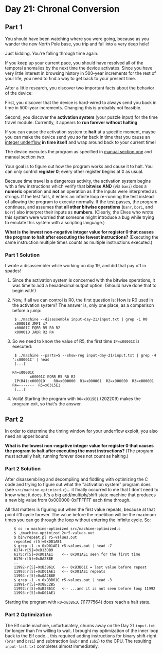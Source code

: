 # Day 21: Chronal Conversion

## Part 1

You should have been watching where you were going, because as you wander the new North Pole base, you trip and fall into a very deep hole!

Just kidding. You're falling through time again.

If you keep up your current pace, you should have resolved all of the temporal anomalies by the next time the device activates. Since you have very little interest in browsing history in 500-year increments for the rest of your life, you need to find a way to get back to your present time.

After a little research, you discover two important facts about the behavior of the device:

First, you discover that the device is hard-wired to always send you back in time in 500-year increments. Changing this is probably not feasible.

Second, you discover the **activation system** (your puzzle input) for the time travel module. Currently, it appears to **run forever without halting**.

If you can cause the activation system to **halt** at a specific moment, maybe you can make the device send you so far back in time that you cause an [integer underflow](https://cwe.mitre.org/data/definitions/191.html) **in time itself** and wrap around back to your current time!

The device executes the program as specified in [manual section one](https://adventofcode.com/2018/day/16) and [manual section two](https://adventofcode.com/2018/day/19).

Your goal is to figure out how the program works and cause it to halt. You can only control **register 0**; every other register begins at 0 as usual.

Because time travel is a dangerous activity, the activation system begins with a few instructions which verify that **bitwise AND** (via `bani`) does a **numeric** operation and **not** an operation as if the inputs were interpreted as strings. If the test fails, it enters an infinite loop re-running the test instead of allowing the program to execute normally. If the test passes, the program continues, and assumes that **all other bitwise operations** (`banr`, `bori`, and `borr`) also interpret their inputs as **numbers**. (Clearly, the Elves who wrote this system were worried that someone might introduce a bug while trying to emulate this system with a scripting language.)

**What is the lowest non-negative integer value for register 0 that causes the program to halt after executing the fewest instructions?** (Executing the same instruction multiple times counts as multiple instructions executed.)

### Part 1 Solution

I wrote a disassembler while working on day 19, and did that pay off in spades!

1. Since the activation system is concerned with the bitwise operations, it was time to add a hexadecimal output option. (Should have done that to begin with!)

1. Now, if all we can control is R0, the first question is: How is R0 used in the activation system? The answer is, only one place, as a comparison before a jump:

        $ ./machine --disassemble input-day-21/input.txt | grep -1 R0
        x00001B JMPI x7
        x00001C EQRR R5 R0 R2
        x00001D JADR R2 R4

1. So we need to know the value of R5, the first time `IP=x00001C` is executed:

        $ ./machine --parts=5 --show-reg input-day-21/input.txt | grep -4 ':x00001C' | head
        [...]
                                                                          R4=x00001C
               x00001C EQRR R5 R0 R2
        IP(R4):x00001D    R0=x000000  R1=x000001  R2=x000000  R3=x000001  R4=-------  R5=x0315E1
        [...]

1. Voilà! Starting the program with `R0=x0315E1` (202209) makes the program exit, so that's the answer.

## Part 2

In order to determine the timing window for your underflow exploit, you also need an upper bound:

**What is the lowest non-negative integer value for register 0 that causes the program to halt after executing the most instructions?** (The program must actually halt; running forever does not count as halting.)

### Part 2 Solution

After disassembling and decompiling and fiddling with optimizing the C code and trying to figure out what the "activation system" program does (see `src/machine-optimized.c`)... it finally occurred to me that I don't need to know what it does. It's a big add/multiply/shift state machine that produces a new big value from 0x000000-0xFFFFFF each time through.

All that matters is figuring out when the first value repeats, because at that point it'll cycle forever. The value before the repetition will be the maximum times you can go through the loop without entering the infinite cycle. So:

        $ cc -o machine-optimized src/machine-optimized.c
        $ ./machine-optimized 2>r5-values.out
        $ bin/repeat.pl r5-values.out
        repeated r[5]=0xD01AE1
        $ grep -1 -n 0xD01AE1 r5-values.out | head -7
        6174-r[5]=0xD13DB9
        6175:r[5]=0xD01AE1    <-- 0xD01AE1 seen for the first time
        6176-r[5]=0x0A288E
        --
        11992-r[5]=0xB3B61C   <-- 0xB3B61C = last value before repeat
        11993:r[5]=0xD01AE1   <-- 0xD01AE1 repeats
        11994-r[5]=0x0A288E
        $ grep -1 -n 0xB3B61C r5-values.out | head -3
        11991-r[5]=0x8EC2B5
        11992:r[5]=0xB3B61C   <-- ...and it is not seen before loop 11992
        11993-r[5]=0xD01AE1

Starting the program with `R0=xB3B61C` (11777564) does reach a halt state.

### Part 2 Optimization

The Elf code machine, unfortunately, churns away on the Day 21 `input.txt` for longer than I'm willing to wait. I brought my optimization of the inner loop back to the Elf code... this required adding instructions for binary shift-right (`brsr` and `brsi`) and subtraction (`subr` and `subi`) to the CPU. The resulting `input-fast.txt` completes almost immediately.
